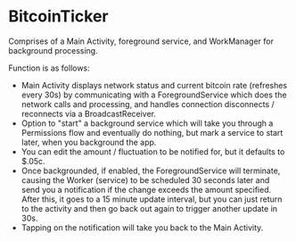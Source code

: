 # BitcoinTicker

Comprises of a Main Activity, foreground service, and WorkManager for background processing.

Function is as follows:

* Main Activity displays network status and current bitcoin rate (refreshes every 30s) by communicating with a ForegroundService which does the network calls and processing, and handles connection disconnects / reconnects via a BroadcastReceiver.
* Option to "start" a background service which will take you through a Permissions flow and eventually do nothing, but mark a service to start later, when you background the app.
* You can edit the amount / fluctuation to be notified for, but it defaults to $.05c.
* Once backgrounded, if enabled, the ForegroundService will terminate, causing the Worker (service) to be scheduled 30 seconds later and send you a notification if the change exceeds the amount specified. After this, it goes to a 15 minute update interval, but you can just return to the activity and then go back out again to trigger another update in 30s.
* Tapping on the notification will take you back to the Main Activity.

